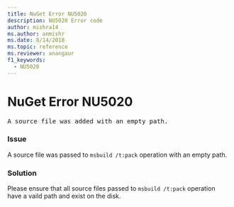 ```yaml
---
title: NuGet Error NU5020
description: NU5020 Error code
author: mishra14
ms.author: anmishr
ms.date: 8/14/2018
ms.topic: reference
ms.reviewer: anangaur
f1_keywords: 
  - NU5020
---
```


# NuGet Error NU5020
<pre>A source file was added with an empty path.</pre>

### Issue

A source file was passed to `msbuild /t:pack` operation with an empty path.


### Solution

Please ensure that all source files passed to `msbuild /t:pack` operation have a vaild path and exist on the disk.

